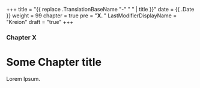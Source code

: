 +++
title = "{{ replace .TranslationBaseName "-" " " | title }}"
date = {{ .Date }}
weight = 99
chapter = true
pre = "<b>X. </b>"
LastModifierDisplayName = "Kreion"
draft = "true"
+++

### Chapter X

# Some Chapter title

Lorem Ipsum.